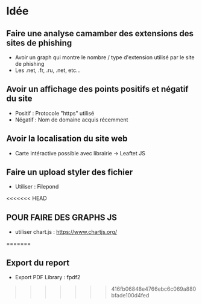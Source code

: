 
# Idée

## Faire une analyse camamber des extensions des sites de phishing

- Avoir un graph qui montre le nombre / type d'extension utilisé par le site de phishing
- Les .net, .fr, .ru, .net, etc...

## Avoir un affichage des points positifs et négatif du site

- Positif : Protocole "https" utilisé
- Négatif : Nom de domaine acquis récemment

## Avoir la localisation du site web

- Carte intéractive possible avec librairie -> Leaftet JS

## Faire un upload styler des fichier

- Utiliser : Filepond

<<<<<<< HEAD

## POUR FAIRE DES GRAPHS JS 

- utiliser chart.js : https://www.chartjs.org/

=======
## Export du report

- Export PDF Library : fpdf2
>>>>>>> 416fb06848e4766ebc6c069a880bfade100d4fed
